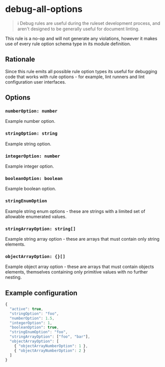 # debug-all-options

> ℹ️ Debug rules are useful during the ruleset development process, and aren't designed to be generally useful for document linting.

This rule is a no-op and will not generate any violations, however it makes use of every rule option schema type in its module definition.

## Rationale

Since this rule emits all possible rule option types its useful for debugging code that works with rule options - for example, lint runners and lint configuration user interfaces.

## Options

### `numberOption: number`

Example number option.

### `stringOption: string`

Example string option.

### `integerOption: number`

Example integer option.

### `booleanOption: boolean`

Example boolean option.

### `stringEnumOption`

Example string enum options - these are strings with a limited set of allowable enumerated values.

### `stringArrayOption: string[]`

Example string array option - these are arrays that must contain only string elements.

### `objectArrayOption: {}[]`

Example object array option - these are arrays that must contain objects elements, themselves containing only primitive values with no further nesting.

## Example configuration

```js
{
  "active": true,
  "stringOption": "foo",
  "numberOption": 1.5,
  "integerOption": 1,
  "booleanOption": true,
  "stringEnumOption": "foo",
  "stringArrayOption": ["foo", "bar"],
  "objectArrayOption": [
    { "objectArrayNumberOption": 1 },
    { "objectArrayNumberOption": 2 }
  ]
}
```
